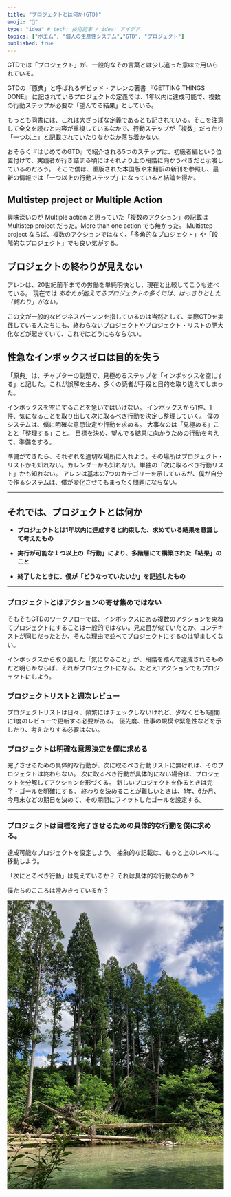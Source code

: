 ```yaml
---
title: "プロジェクトとは何か(GTD)"
emoji: "📂"
type: "idea" # tech: 技術記事 / idea: アイデア
topics: ["ポエム", "個人の生産性システム","GTD", "プロジェクト"]
published: true
---
```


GTDでは「プロジェクト」が、一般的なその言葉とは少し違った意味で用いられている。
<!--(2015-J70)-->
GTDの「原典」と呼ばれるデビッド・アレンの著書 『GETTING THINGS DONE』 に記されているプロジェクトの定義では、1年以内に達成可能で、複数の行動ステップが必要な「望んでる結果」としている。

もっとも同書には、これは大ざっぱな定義であるとも記されている。そこを注意して全文を読むと内容が重複しているなかで、行動ステップが「複数」だったり「一つ以上」と記載されていたりなかなか落ち着かない。
<!--(2015-J384)-->
おそらく『はじめてのGTD』で紹介される5つのステップは、初級者編という位置付けで、実践者が行き詰まる頃にはそれより上の段階に向かうべきだと示唆しているのだろう。
そこで僕は、重版された本国版や未翻訳の新刊を参照し、最新の情報では「一つ以上の行動ステップ」になっていると結論を得た。

## Multistep project or Multiple Action

興味深いのが Multiple action と思っていた「複数のアクション」の記載は Multistep project だった。More than one action でも無かった。
Multistep project ならば、複数のアクションではなく、「多角的なプロジェクト」や「段階的なプロジェクト」でも良い気がする。

## プロジェクトの終わりが見えない

アレンは、20世紀前半までの労働を単純明快とし、現在と比較してこうも述べている。
現在では *あなたが抱えてるプロジェクトの多くには、はっきりとした「終わり」がない。* 
<!--(2015-J29)-->
この文が一般的なビジネスパーソンを指しているのは当然として、実際GTDを実践している人たちにも、終わらないプロジェクトやプロジェクト・リストの肥大化などが起きていて、これではどうにもならない。

## 性急なインボックスゼロは目的を失う

「原典」は、チャプターの副題で、見極めるステップを「インボックスを空にする」と記した。これが誤解を生み、多くの読者が手段と目的を取り違えてしまった。

インボックスを空にすることを急いではいけない。
インボックスから1件、1件、気になることを取り出して次に取るべき行動を決定し整理していく。
僕のシステムは、僕に明確な意思決定や行動を求める。
大事なのは「見極める」ことと「整理する」こと。
目標を決め、望んでる結果に向かうための行動を考えて、準備をする。

準備ができたら、それぞれを適切な場所に入れよう。その場所はプロジェクト・リストかも知れない。カレンダーかも知れない。単独の「次に取るべき行動リスト」かも知れない。
アレンは基本の7つのカテゴリーを示しているが、<!--（2015-J200）-->僕が自分で作るシステムは、僕が変化させてもまったく問題にならない。

-----
## それでは、プロジェクトとは何か

- **プロジェクトとは1年以内に達成すると約束した、求めている結果を意識して考えたもの**

- **実行が可能な１つ以上の「行動」により、多階層にて構築された「結果」のこと**

- **終了したときに、僕が「どうなっていたいか」を記述したもの**

-----
### プロジェクトとはアクションの寄せ集めではない

そもそもGTDのワークフローでは、インボックスにある複数のアクションを束ねてプロジェクトにすることは一般的ではない。見た目が似ていたとか、コンテキストが同じだったとか、そんな理由で並べてプロジェクトにするのは望ましくない。

インボックスから取り出した「気になること」が、段階を踏んで達成されるものだと明らかならば、それがプロジェクトになる。たとえ1アクションでもプロジェクトにしよう。

### プロジェクトリストと週次レビュー

プロジェクトリストは日々、頻繁にはチェックしないけれど、少なくとも1週間に1度のレビューで更新する必要がある。
優先度、仕事の規模や緊急性などを示したり、考えたりする必要はない。


### プロジェクトは明確な意思決定を僕に求める

完了させるための具体的な行動が、次に取るべき行動リストに無ければ、そのプロジェクトは終わらない。
次に取るべき行動が具体的にない場合は、プロジェクトを分解してアクションを形づくる。
新しいプロジェクトを作るときは完了・ゴールを明確にする。
終わりを決めることが難しいときは、1年、6か月、今月末などの期日を決めて、その期間にフィットしたゴールを設定する。

-----
### プロジェクトは目標を完了させるための具体的な行動を僕に求める。

達成可能なプロジェクトを設定しよう。
抽象的な記載は、もっと上のレベルに移動しよう。

「次にとるべき行動」は見えているか？
それは具体的な行動なのか？

僕たちのこころは澄みきっているか？

![](/images/is-yours-really-a-project/kawabeiwami.jpg)
<!-- 池の写真 -->